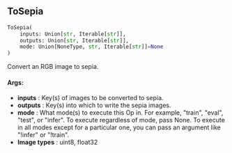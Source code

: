 ## ToSepia
```python
ToSepia(
	inputs: Union[str, Iterable[str]],
	outputs: Union[str, Iterable[str]],
	mode: Union[NoneType, str, Iterable[str]]=None
)
```
Convert an RGB image to sepia.


#### Args:

* **inputs** :  Key(s) of images to be converted to sepia.
* **outputs** :  Key(s) into which to write the sepia images.
* **mode** :  What mode(s) to execute this Op in. For example, "train", "eval", "test", or "infer". To execute        regardless of mode, pass None. To execute in all modes except for a particular one, you can pass an argument        like "!infer" or "!train".
* **Image types** :     uint8, float32